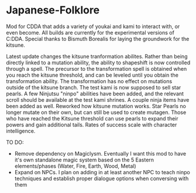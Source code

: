 # Japanese-Folklore
Mod for CDDA that adds a variety of youkai and kami to interact with, or even become. All builds are currently for the experimental versions of C:DDA. Special thanks to Bismuth Borealis for laying the groundwork for the kitsune.

Latest update changes the kitsune tranformation abilites. Rather than being directly linked to a mutation ability, the ability to shapeshift is now controlled through a spell. The precursor to the transformation spell is obtained when you reach the kitsune threshold, and can be leveled until you obtain the transformation ability. The transformation has no effect on mutations outside of the kitsune branch. The test kami is now supposed to sell star pearls.
A few Ninjutsu "ninpo" abilities have been added, and the relevant scroll should be available at the test kami shrines. A couple ninja items have been added as well. Reworked how kitsune mutation works. Star Pearls no longer mutate on their own, but can still be used to create mutagen. Those who have reached the Kitsune threshold can use pearls to expand their powers and gain additional tails. Rates of success scale with character intelligence. 


TO DO:
- Remove dependency on Magiclysm. Eventually I want this mod to have it's own standalone magic system based on the 5 Eastern elements/phases (Water, Fire, Earth, Wood, Metal)
- Expand on NPCs. I plan on adding in at least another NPC to teach ninpo techniques and establish proper dialogue options when conversing with them
